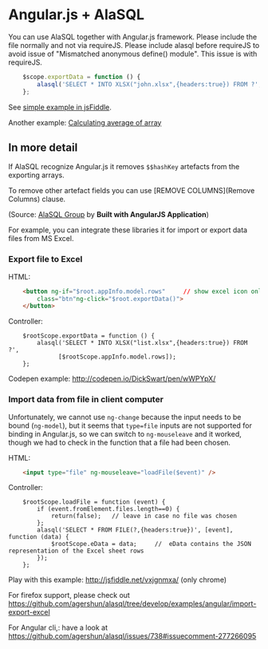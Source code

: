 # Angular.js + AlaSQL


You can use AlaSQL together with Angular.js framework. Please include the file normally and not via requireJS. Please include alasql before requireJS to avoid issue of "Mismatched anonymous define() module". This issue is with requireJS.

```js
    $scope.exportData = function () {
        alasql('SELECT * INTO XLSX("john.xlsx",{headers:true}) FROM ?',[$scope.items]);
    };
```
See [simple example in jsFiddle](http://jsfiddle.net/agershun/00nfeq12/).

Another example: [Calculating average of array](http://jsfiddle.net/agershun/she06Lq3/2/)


## In more detail

If AlaSQL recognize Angular.js it removes ```$$hashKey``` artefacts from the exporting arrays.

To remove other artefact fields you can use [REMOVE COLUMNS](Remove Columns) clause.

(Source: [AlaSQL Group](https://groups.google.com/forum/?utm_medium=email&utm_source=footer#!msg/alasql/w9uavEdVHAU/k4KXf2Pv3WoJ) by **Built with AngularJS Application**)

For example, you can integrate these libraries it for import or export data files from MS Excel.

### Export file to Excel 
HTML:
```html
    <button ng-if="$root.appInfo.model.rows"     // show excel icon only if there are rows in the grid 
        class="btn"ng-click="$root.exportData()">
    </button> 
```
Controller:
```
    $rootScope.exportData = function () {
        alasql('SELECT * INTO XLSX("list.xlsx",{headers:true}) FROM ?', 
              [$rootScope.appInfo.model.rows]);   
    };
```

Codepen example: http://codepen.io/DickSwart/pen/wWPYpX/

### Import data from file in client computer

Unfortunately, we cannot use ```ng-change``` because the input needs to be bound (```ng-model```), but it seems that ```type=file``` inputs are not supported for binding in Angular.js, so we can switch to ```ng-mouseleave``` and it worked, though we had to check in the function that a file had been chosen.

HTML:
```html
    <input type="file" ng-mouseleave="loadFile($event)" />
```
Controller:
```
    $rootScope.loadFile = function (event) {
        if (event.fromElement.files.length==0) {
            return(false);   // leave in case no file was chosen
        };
        alasql('SELECT * FROM FILE(?,{headers:true})', [event], function (data) {
            $rootScope.eData = data;     //  eData contains the JSON representation of the Excel sheet rows
        }); 
    };
```

Play with this example: http://jsfiddle.net/vxjgnmxa/ (only chrome)

For firefox support, please check out https://github.com/agershun/alasql/tree/develop/examples/angular/import-export-excel

For Angular cli,: have a look at https://github.com/agershun/alasql/issues/738#issuecomment-277266095